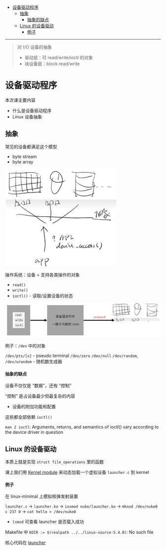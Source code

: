 - [设备驱动程序](#设备驱动程序)
  - [抽象](#抽象)
      - [抽象的缺点](#抽象的缺点)
  - [Linux 的设备驱动](#linux-的设备驱动)
      - [例子](#例子)

---

> 对 I/O 设备的抽象
> - 驱动层：可 read/write/ioctl 的对象
> - 块设备层：block read/write

# 设备驱动程序

本次课主要内容

- 什么是设备驱动程序
- Linux 设备抽象

## 抽象

常见的设备都满足这个模型

- byte stream
- byte array

![](image/2023-10-20-12-08-25.png)

操作系统：设备 = 支持各类操作的对象

- `read()`
- `write()`
- `ioctl()` - 读取/设置设备的状态

![](image/2023-10-20-12-19-00.png)

例子：`/dev` 中的对象

`/dev/pts/[x]` - pseudo terminal
`/dev/zero`
`/dev/null`
`/dev/random`, `/dev/urandom` - 随机数生成器

#### 抽象的缺点

设备不仅仅是 “数据”，还有 “控制”

“控制” 是占设备最少但最复杂的内容

- 设备的附加功能和配置

这些都全部依赖 `ioctl()`

`man 2 ioctl`: Arguments, returns, and semantics of ioctl() vary according to the device driver in question

## Linux 的设备驱动

本质上就是实现 `struct file_operations` 里的函数

课上我们用 [Kernel module](https://wiki.archlinux.org/title/Kernel_module) 来动态加载一个虚拟设备 `launcher.c` 到 kernel

#### 例子

在 linux-minimal 上模拟核弹发射装置

`launcher.c` -> `launcher.ko` -> `insmod nuke/launcher.ko` -> `mknod /dev/nuke0 c 237 0` -> `cat hello > /dev/nuke0`

- `lsmod` 可查看 launcher 是否载入成功

Makefile 中 `KDIR := $(realpath ../../linux-source-5.4.0)`: No such file

核心代码在 [launcher](./code/launcher/)